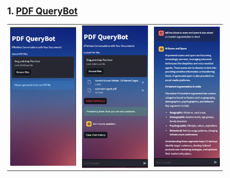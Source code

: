 ## 1. [PDF QueryBot](https://github.com/harshitpathak18/LLM-Projects/blob/main/PDF_Chat_Bot)
<table>
  <tr>
    <td><img src="https://github.com/harshitpathak18/LLM-Projects/blob/main/PDF_Chat_Bot/screenshots/1.png" alt="Screenshot 1" width="300"/></td>
    <td><img src="https://github.com/harshitpathak18/LLM-Projects/blob/main/PDF_Chat_Bot/screenshots/2.png" alt="Screenshot 2" width="300"/></td>
    <td><img src="https://github.com/harshitpathak18/LLM-Projects/blob/main/PDF_Chat_Bot/screenshots/3.png" alt="Screenshot 3" width="300"/></td>
  </tr>
</table>
